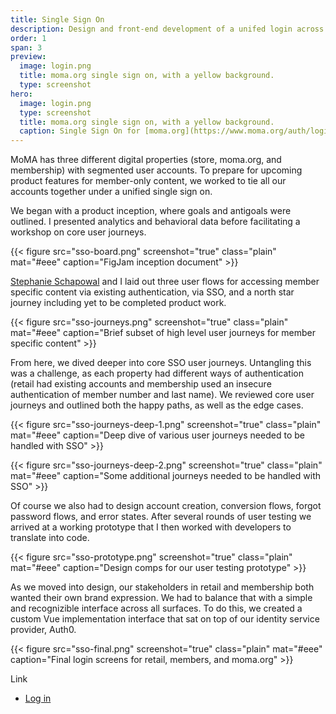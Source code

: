 ```yaml
---
title: Single Sign On
description: Design and front-end development of a unifed login across all of MoMA’s digital properties
order: 1
span: 3
preview: 
  image: login.png
  title: moma.org single sign on, with a yellow background.
  type: screenshot
hero: 
  image: login.png
  type: screenshot
  title: moma.org single sign on, with a yellow background.
  caption: Single Sign On for [moma.org](https://www.moma.org/auth/login)
---
```


MoMA has three different digital properties (store, moma.org, and membership) with segmented user accounts. To prepare for upcoming product features for member-only content, we worked to tie all our accounts together under a unified single sign on.

We began with a product inception, where goals and antigoals were outlined. I presented analytics and behavioral data before facilitating a workshop on core user journeys.

{{< figure src="sso-board.png" screenshot="true" class="plain" mat="#eee" caption="FigJam inception document" >}}

[Stephanie Schapowal](https://stephanieschapowal.com/) and I laid out three user flows for accessing member specific content via existing authentication, via SSO, and a north star journey including yet to be completed product work.

{{< figure src="sso-journeys.png" screenshot="true" class="plain" mat="#eee" caption="Brief subset of high level user journeys for member specific content" >}}

From here, we dived deeper into core SSO user journeys. Untangling this was a challenge, as each property had different ways of authentication (retail had existing accounts and membership used an insecure authentication of member number and last name). We reviewed core user journeys and outlined both the happy paths, as well as the edge cases.

{{< figure src="sso-journeys-deep-1.png" screenshot="true" class="plain" mat="#eee" caption="Deep dive of various user journeys needed to be handled with SSO" >}}

{{< figure src="sso-journeys-deep-2.png" screenshot="true" class="plain" mat="#eee" caption="Some additional journeys needed to be handled with SSO" >}}

Of course we also had to design account creation, conversion flows, forgot password flows, and error states. After several rounds of user testing we arrived at a working prototype that I then worked with developers to translate into code.

{{< figure src="sso-prototype.png" screenshot="true" class="plain" mat="#eee" caption="Design comps for our user testing prototype" >}}

As we moved into design, our stakeholders in retail and membership both wanted their own brand expression. We had to balance that with a simple and recognizible interface across all surfaces. To do this, we created a custom Vue implementation interface that sat on top of our identity service provider, Auth0.

{{< figure src="sso-final.png" screenshot="true" class="plain" mat="#eee" caption="Final login screens for retail, members, and moma.org" >}}

Link

- [Log in](https://www.moma.org/auth/login)